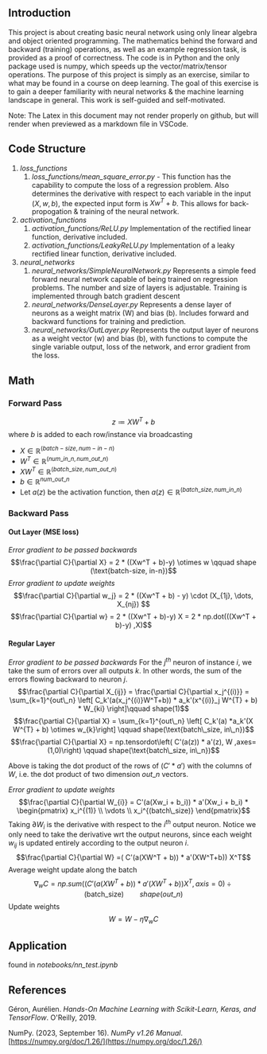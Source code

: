 ## Introduction
This project is about creating basic neural network using only linear algebra and object oriented programming. The mathematics behind the forward and backward (training) operations, as well as an example regression task, is provided as a proof of correctness. The code is in Python and the only package used is numpy, which speeds up the vector/matrix/tensor operations. The purpose of this project is simply as an exercise, similar to what may be found in a course on deep learning. The goal of this exercise is to gain a deeper familiarity with neural networks & the machine learning landscape in general. This work is self-guided and self-motivated.

Note: The Latex in this document may not render properly on github, but will render when previewed as a markdown file in VSCode.

## Code Structure
1. *loss_functions*
	1. *loss_functions/mean_square_error.py* - This function has the capability to compute the loss of a regression problem. Also determines the derivative with respect to each variable in the input $(X,w,b)$, the expected input form is $Xw^T + b$. This allows for back-propogation & training of the neural network.
2. *activation_functions*
	1. *activation_functions/ReLU.py* Implementation of the rectified linear function, derivative included.
	2. *activation_functions/LeakyReLU.py* Implementation of a leaky rectified linear function, derivative included.
3. *neural_networks*
	1.  *neural_networks/SimpleNeuralNetwork.py* Represents a simple feed forward neural network capable of being trained on regression problems. The number and size of layers is adjustable. Training is implemented through batch gradient descent
	2. *neural_networks/DenseLayer.py* Represents a dense layer of neurons as a weight matrix (W) and bias (b). Includes forward and backward functions for training and prediction.
	3. *neural_networks/OutLayer.py* Represents the output layer of neurons as a weight vector (w) and bias (b), with functions to compute the single variable output, loss of the network, and error gradient from the loss.

## Math
### Forward Pass
$$z\coloneqq X W^T + b$$
where $b$ is added to each row/instance via broadcasting
- $X \in \mathbb{R}^{(batch-size, num-in-n)}$
- $W^T \in \mathbb{R}^{(num\_in\_n, num\_out\_n)}$
- $XW^T \in \mathbb{R}^{(batch\_size, num\_out\_n)}$
- $b \in \mathbb{R}^{num\_out\_n}$
- Let $a(z)$ be the activation function, then $a(z) \in \mathbb{R}^{(batch\_size,num\_in\_n)}$

### Backward Pass
#### Out Layer (MSE loss)
*Error gradient to be passed backwards*
$$\frac{\partial C}{\partial X} = 2 * ((Xw^T + b)-y) \otimes w \qquad shape (\text{batch-size, in-n})$$
*Error gradient to update weights*
$$\frac{\partial C}{\partial w_j} = 2 * ((Xw^T + b) - y) 
\cdot (X_{1j}, \dots, X_{nj}) $$
$$\frac{\partial C}{\partial w} = 2 * ((Xw^T + b)-y) X = 2 * np.dot(((Xw^T + b)-y) ,X)$$



#### Regular Layer
*Error gradient to be passed backwards*
For the $j^{th}$ neuron of instance $i$, we take the sum of errors over all outputs $k$. In other words, the sum of the errors flowing backward to neuron $j$.
$$\frac{\partial C}{\partial X_{ij}} = \frac{\partial C}{\partial x_j^{(i)}} =  \sum_{k=1}^{out\_n} \left[ C_k'(a(x_j^{(i)}W^T+b)) * a_k'(x^{(i)}_j W^{T} + b) * W_{ki} \right]\qquad shape(1)$$
$$\frac{\partial C}{\partial X} = \sum_{k=1}^{out\_n} \left[ C_k'(a) *a_k'(X W^{T} + b) \otimes  w_{k}\right] \qquad shape(\text{batch\_size, in\_n})$$
$$\frac{\partial C}{\partial X} = np.tensordot\left( C'(a(z)) * a'(z), W ,axes=(1,0)\right) \qquad shape(\text{batch\_size, in\_n})$$

Above is taking the dot product of the rows of $(C'* a')$ with the columns of $W$, i.e. the dot product of two dimension $out\_n$ vectors.

*Error gradient to update weights*
$$\frac{\partial C}{\partial W_{i}} = 
C'(a(Xw_i + b_i)) * a'(Xw_i + b_i) *  \begin{pmatrix} 
x_i^{(1)} \\
\vdots \\
x_i^{(batch\_size)}
\end{pmatrix}$$
Taking $\partial W_i$ is the derivative with respect to the $i^{th}$ output neuron. Notice we only need to take the derivative wrt the output neurons, since each weight $w_{ij}$ is updated entirely according to the output neuron $i$.
$$\frac{\partial C}{\partial W} =( C'(a(XW^T + b)) * a'(XW^T+b)) X^T$$
Average weight update along the batch
$$\nabla_w C = np.sum\left((C'(a(XW^T + b)) * a'(XW^T+b))X^T, axis=0\right) \div (\text{batch\_size}) \qquad shape(out\_n)$$
Update weights
$$ W = W - \eta \nabla_w C$$


## Application
found in *notebooks/nn_test.ipynb*


## References

Géron, Aurélien. _Hands-On Machine Learning with Scikit-Learn, Keras, and TensorFlow_. O'Reilly, 2019.

NumPy. (2023, September 16). _NumPy v1.26 Manual_. [https://numpy.org/doc/1.26/](https://numpy.org/doc/1.26/)

